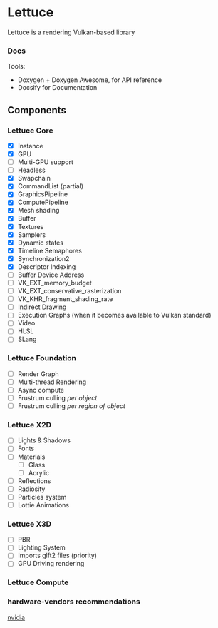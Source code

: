 # Lettuce

Lettuce is a rendering Vulkan-based library

### Docs
 Tools:
  -  Doxygen + Doxygen Awesome, for API reference
  -  Docsify for Documentation

## Components 

### Lettuce Core
- [x] Instance
- [x] GPU
- [ ] Multi-GPU support
- [ ] Headless 
- [x] Swapchain
- [x] CommandList (partial)
- [x] GraphicsPipeline
- [x] ComputePipeline
- [x] Mesh shading
- [x] Buffer
- [x] Textures
- [x] Samplers
- [x] Dynamic states
- [x] Timeline Semaphores
- [x] Synchronization2
- [x] Descriptor Indexing
- [ ] Buffer Device Address
- [ ] VK_EXT_memory_budget
- [ ] VK_EXT_conservative_rasterization
- [ ] VK_KHR_fragment_shading_rate
- [ ] Indirect Drawing
- [ ] Execution Graphs (when it becomes available to Vulkan standard)
- [ ] Video
- [ ] HLSL
- [ ] SLang
### Lettuce Foundation
- [ ] Render Graph
- [ ] Multi-thread Rendering
- [ ] Async compute
- [ ] Frustrum culling _per object_
- [ ] Frustrum culling _per region of object_
### Lettuce X2D
- [ ] Lights & Shadows
- [ ] Fonts
- [ ] Materials
  - [ ] Glass
  - [ ] Acrylic
- [ ] Reflections 
- [ ] Radiosity
- [ ] Particles system
- [ ] Lottie Animations
### Lettuce X3D
- [ ] PBR
- [ ] Lighting System
- [ ] Imports glft2 files (priority)
- [ ] GPU Driving rendering
### Lettuce Compute

### hardware-vendors recommendations

[nvidia](https://developer.nvidia.com/blog/vulkan-dos-donts/)